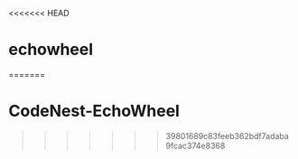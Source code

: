<<<<<<< HEAD
# echowheel
=======
# CodeNest-EchoWheel
>>>>>>> 39801689c83feeb362bdf7adaba9fcac374e8368
